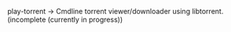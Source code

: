 play-torrent -> Cmdline torrent viewer/downloader using libtorrent. 
(incomplete (currently in progress))
